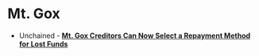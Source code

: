 # Mt. Gox

- Unchained - [**Mt. Gox Creditors Can Now Select a Repayment Method for Lost Funds**](https://unchainedpodcast.com/mt-gox-creditors-can-now-select-a-repayment-method-for-lost-funds/)
